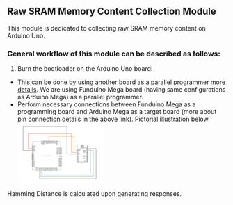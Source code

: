 ## Raw SRAM Memory Content Collection Module

This module is dedicated to collecting raw SRAM memory content on Arduino Uno.

### General workflow of this module can be described as follows:
1. Burn the bootloader on the Arduino Uno board:
*  This can be done by using another board as a parallel programmer [more details](https://support.arduino.cc/hc/en-us/articles/4841602539164-Burn-the-bootloader-on-UNO-Mega-and-classic-Nano-using-another-Arduino#ide). We are using Funduino Mega board (having same configurations as Arduino Mega) as a parallel programmer.
*  Perform necessary connections between Funduino Mega as a programming board and Arduino Mega as a target board (more about pin connection details in the above link). Pictorial illustration below <img src="boards-connection.png" alt="boards-connection" width="200"/>

Hamming Distance is calculated upon generating responses.
